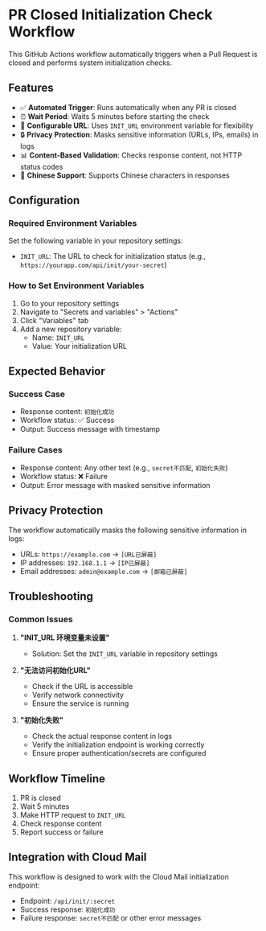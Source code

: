 # PR Closed Initialization Check Workflow

This GitHub Actions workflow automatically triggers when a Pull Request is closed and performs system initialization checks.

## Features

- ✅ **Automated Trigger**: Runs automatically when any PR is closed
- ⏰ **Wait Period**: Waits 5 minutes before starting the check
- 🔗 **Configurable URL**: Uses `INIT_URL` environment variable for flexibility
- 🔒 **Privacy Protection**: Masks sensitive information (URLs, IPs, emails) in logs
- 📊 **Content-Based Validation**: Checks response content, not HTTP status codes
- 💬 **Chinese Support**: Supports Chinese characters in responses

## Configuration

### Required Environment Variables

Set the following variable in your repository settings:

- `INIT_URL`: The URL to check for initialization status (e.g., `https://yourapp.com/api/init/your-secret`)

### How to Set Environment Variables

1. Go to your repository settings
2. Navigate to "Secrets and variables" > "Actions"
3. Click "Variables" tab
4. Add a new repository variable:
   - Name: `INIT_URL`
   - Value: Your initialization URL

## Expected Behavior

### Success Case
- Response content: `初始化成功`
- Workflow status: ✅ Success
- Output: Success message with timestamp

### Failure Cases
- Response content: Any other text (e.g., `secret不匹配`, `初始化失败`)
- Workflow status: ❌ Failure
- Output: Error message with masked sensitive information

## Privacy Protection

The workflow automatically masks the following sensitive information in logs:
- URLs: `https://example.com` → `[URL已屏蔽]`
- IP addresses: `192.168.1.1` → `[IP已屏蔽]`
- Email addresses: `admin@example.com` → `[邮箱已屏蔽]`

## Troubleshooting

### Common Issues

1. **"INIT_URL 环境变量未设置"**
   - Solution: Set the `INIT_URL` variable in repository settings

2. **"无法访问初始化URL"**
   - Check if the URL is accessible
   - Verify network connectivity
   - Ensure the service is running

3. **"初始化失败"**
   - Check the actual response content in logs
   - Verify the initialization endpoint is working correctly
   - Ensure proper authentication/secrets are configured

## Workflow Timeline

1. PR is closed
2. Wait 5 minutes
3. Make HTTP request to `INIT_URL`
4. Check response content
5. Report success or failure

## Integration with Cloud Mail

This workflow is designed to work with the Cloud Mail initialization endpoint:
- Endpoint: `/api/init/:secret`
- Success response: `初始化成功`
- Failure response: `secret不匹配` or other error messages